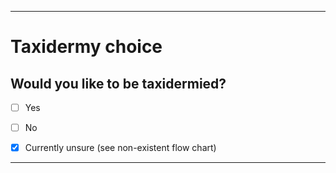 
***

# Taxidermy choice

## Would you like to be taxidermied?

- [ ] Yes

- [ ] No

- [x] Currently unsure (see non-existent flow chart)

***
